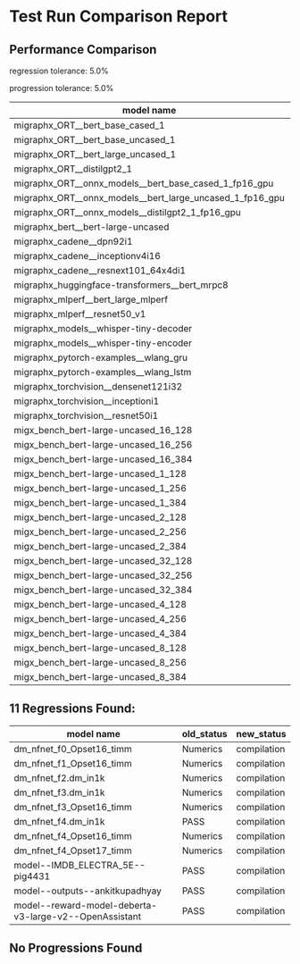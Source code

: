 # Test Run Comparison Report

## Performance Comparison

regression tolerance: 5.0%

progression tolerance: 5.0%

|model name|exit_status|analysis|old_time_ms|new_time_ms|change_ms|percent_change|
|---|---|---|---|---|---|---|
|migraphx_ORT__bert_base_cased_1|PASS|within tol|122.7078|122.4784|-0.2294|-0.19%|
|migraphx_ORT__bert_base_uncased_1|PASS|within tol|122.707|123.009|0.3021|0.25%|
|migraphx_ORT__bert_large_uncased_1|PASS|within tol|537.9138|538.0441|0.1303|0.02%|
|migraphx_ORT__distilgpt2_1|PASS|within tol|69.5242|69.0526|-0.4716|-0.68%|
|migraphx_ORT__onnx_models__bert_base_cased_1_fp16_gpu|Numerics|within tol|66.9194|66.1074|-0.812|-1.21%|
|migraphx_ORT__onnx_models__bert_large_uncased_1_fp16_gpu|Numerics|within tol|340.4138|341.8764|1.4626|0.43%|
|migraphx_ORT__onnx_models__distilgpt2_1_fp16_gpu|Numerics|within tol|34.6604|34.7295|0.0691|0.2%|
|migraphx_bert__bert-large-uncased|PASS|within tol|19.4601|19.3713|-0.0888|-0.46%|
|migraphx_cadene__dpn92i1|Numerics|within tol|3.7479|3.7521|0.0041|0.11%|
|migraphx_cadene__inceptionv4i16|Numerics|within tol|19.4382|19.6837|0.2455|1.26%|
|migraphx_cadene__resnext101_64x4di1|Numerics|within tol|4.3796|4.4283|0.0487|1.11%|
|migraphx_huggingface-transformers__bert_mrpc8|PASS|within tol|6.9811|7.0009|0.0198|0.28%|
|migraphx_mlperf__bert_large_mlperf|PASS|regression|25.6547|27.4835|1.8289|7.13%|
|migraphx_mlperf__resnet50_v1|Numerics|within tol|13.9445|13.9068|-0.0377|-0.27%|
|migraphx_models__whisper-tiny-decoder|PASS|progression|45.4666|42.4763|-2.9903|-6.58%|
|migraphx_models__whisper-tiny-encoder|Numerics|regression|104.4249|110.5715|6.1467|5.89%|
|migraphx_pytorch-examples__wlang_gru|PASS|progression|18.0206|16.6471|-1.3734|-7.62%|
|migraphx_pytorch-examples__wlang_lstm|PASS|regression|7.45|9.2801|1.83|24.56%|
|migraphx_torchvision__densenet121i32|Numerics|within tol|12.8064|12.8366|0.0302|0.24%|
|migraphx_torchvision__inceptioni1|Numerics|within tol|3.2962|3.3034|0.0073|0.22%|
|migraphx_torchvision__resnet50i1|Numerics|within tol|2.261|2.2422|-0.0188|-0.83%|
|migx_bench_bert-large-uncased_16_128|PASS|within tol|27.612|27.5501|-0.0619|-0.22%|
|migx_bench_bert-large-uncased_16_256|PASS|within tol|39.247|39.1055|-0.1415|-0.36%|
|migx_bench_bert-large-uncased_16_384|Numerics|within tol|56.9456|56.5943|-0.3513|-0.62%|
|migx_bench_bert-large-uncased_1_128|PASS|within tol|12.4885|12.4486|-0.0399|-0.32%|
|migx_bench_bert-large-uncased_1_256|PASS|within tol|12.5291|12.5206|-0.0085|-0.07%|
|migx_bench_bert-large-uncased_1_384|PASS|within tol|19.3283|19.3457|0.0174|0.09%|
|migx_bench_bert-large-uncased_2_128|PASS|within tol|12.687|12.917|0.23|1.81%|
|migx_bench_bert-large-uncased_2_256|PASS|within tol|19.5606|19.4865|-0.074|-0.38%|
|migx_bench_bert-large-uncased_2_384|PASS|within tol|20.2597|20.2543|-0.0054|-0.03%|
|migx_bench_bert-large-uncased_32_128|PASS|within tol|38.1149|37.8903|-0.2246|-0.59%|
|migx_bench_bert-large-uncased_32_256|PASS|within tol|72.4381|72.5925|0.1543|0.21%|
|migx_bench_bert-large-uncased_32_384|Numerics|within tol|111.5266|112.4011|0.8746|0.78%|
|migx_bench_bert-large-uncased_4_128|PASS|within tol|19.5718|19.5419|-0.0299|-0.15%|
|migx_bench_bert-large-uncased_4_256|PASS|within tol|20.9487|20.8988|-0.0499|-0.24%|
|migx_bench_bert-large-uncased_4_384|PASS|within tol|24.5261|24.3464|-0.1797|-0.73%|
|migx_bench_bert-large-uncased_8_128|PASS|within tol|21.0109|21.0114|0.0005|0.0%|
|migx_bench_bert-large-uncased_8_256|PASS|within tol|28.0409|28.0034|-0.0375|-0.13%|
|migx_bench_bert-large-uncased_8_384|PASS|within tol|34.7634|34.6307|-0.1327|-0.38%|

## 11 Regressions Found:

|model name|old_status|new_status|
|---|---|---|
|dm_nfnet_f0_Opset16_timm|Numerics|compilation|
|dm_nfnet_f1_Opset16_timm|Numerics|compilation|
|dm_nfnet_f2.dm_in1k|Numerics|compilation|
|dm_nfnet_f3.dm_in1k|Numerics|compilation|
|dm_nfnet_f3_Opset16_timm|Numerics|compilation|
|dm_nfnet_f4.dm_in1k|PASS|compilation|
|dm_nfnet_f4_Opset16_timm|Numerics|compilation|
|dm_nfnet_f4_Opset17_timm|Numerics|compilation|
|model--IMDB_ELECTRA_5E--pig4431|PASS|compilation|
|model--outputs--ankitkupadhyay|PASS|compilation|
|model--reward-model-deberta-v3-large-v2--OpenAssistant|PASS|compilation|

## No Progressions Found

